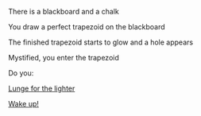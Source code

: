There is a blackboard and a chalk

You draw a perfect trapezoid on the blackboard

The finished trapezoid starts to glow and a hole appears

Mystified, you enter the trapezoid

Do you:

[Lunge for the lighter](lunge-for-the-lighter/lunge-for-the-lighter.md)

[Wake up!](wake-up/wake-up.md)
